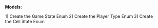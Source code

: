 **Models:**

1] Create the Game State Enum
2] Create the Player Type Enum
3] Create the Cell State Enum